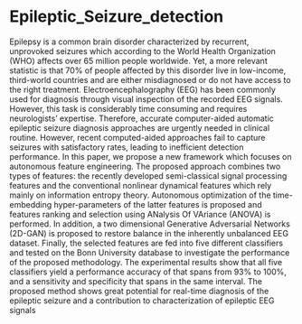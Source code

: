 # Epileptic_Seizure_detection
Epilepsy is a common brain disorder characterized by recurrent, unprovoked seizures which
according to the World Health Organization (WHO) affects over 65 million people worldwide. Yet, a more
relevant statistic is that 70% of people affected by this disorder live in low-income, third-world countries
and are either misdiagnosed or do not have access to the right treatment. Electroencephalography (EEG) has
been commonly used for diagnosis through visual inspection of the recorded EEG signals. However, this task
is considerably time consuming and requires neurologists’ expertise. Therefore, accurate computer-aided
automatic epileptic seizure diagnosis approaches are urgently needed in clinical routine. However, recent
computed-aided approaches fail to capture seizures with satisfactory rates, leading to inefficient detection
performance. In this paper, we propose a new framework which focuses on autonomous feature engineering.
The proposed approach combines two types of features: the recently developed semi-classical signal
processing features and the conventional nonlinear dynamical features which rely mainly on information
entropy theory. Autonomous optimization of the time-embedding hyper-parameters of the latter features
is proposed and features ranking and selection using ANalysis Of VAriance (ANOVA) is performed. In
addition, a two dimensional Generative Adversarial Networks (2D-GAN) is proposed to restore balance in
the inherently unbalanced EEG dataset. Finally, the selected features are fed into five different classifiers
and tested on the Bonn University database to investigate the performance of the proposed methodology.
The experimental results show that all five classifiers yield a performance accuracy of that spans from 93%
to 100%, and a sensitivity and specificity that spans in the same interval. The proposed method shows great
potential for real-time diagnosis of the epileptic seizure and a contribution to characterization of epileptic
EEG signals
